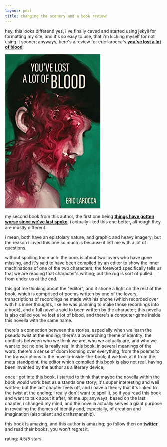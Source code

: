 ```yaml
---
layout: post
title: changing the scenery and a book review!
---
```


hey, this looks different! yes, i've finally caved and started using jekyll for formatting my site, and it's so easy to use, that i'm kicking myself for not using it sooner; anyways, here's a review for eric larocca's **[you've lost a lot of blood](https://www.amazon.com/Youve-Lost-Blood-Eric-Larocca/dp/1088025757/ref=sr_1_1?crid=2Z5YZWH3YNMOT&keywords=eric+larocca&qid=1648429552&sprefix=eric+laroc%2Caps%2C539&sr=8-1)**

![eric larocca's you've lost a lot of blood](/images/larocca.png "eric larocca's you've lost a lot of blood")

my second book from this author, the first one being **[things have gotten worse since we've last spoke](https://www.amazon.com/Things-Gotten-Worse-Since-Spoke/dp/B098TYDYTY/ref=sr_1_2?qid=1648429801&refinements=p_27%3AEric+Larocca&s=books&sr=1-2&text=Eric+Larocca)**, i actually liked this one better, although they are mostly different.

i mean, both have an epistolary nature, and graphic and heavy imagery; but the reason i loved this one so much is because it left me with a lot of questions.

without spoiling too much: the book is about two lovers who have gone missing, and it's said to have been compiled by an editor to show the inner machinations of one of the two characters; the foreword specifically tells us that we are reading that character's writing; but the rug is sort of pulled from under us at the end.

this got me thinking about the "editor", and it shone a light on the rest of the book, which is comprised of poems written by one of the lovers, transcriptions of recordings he made with his phone (which recorded over with his inner thoughts, like he was planning to make those recordings into a book), and a full novella said to been written by the character; this novella is also called you've lost a lot of blood, and there's a computer game inside this novella with the same name.

there's a connection between the stories, especially when we learn the pseudo twist at the ending; there's a overarching theme of identity; the conflicts between who we think we are, who we actually are, and who we want to be; no one is really real in this book, in several meanings of the word; there's a sense of doom looming over everything, from the poems to the transcriptions to the novella-inside-the-book; if we look at it from the meta standpoint, the editor which compiled this book is also not real, having been invented by the author as a literary device;

once i got into this book, i started to think that maybe the novella within the book would work best as a standalone story; it's super interesting and well written; but the last chapter feels off, and i have a theory that it's linked to the twist at the ending; i really don't want to spoil it, so if you read this book and want to talk about it after, hit me up; anyways, based on the last chapter, i changed my mind, and the novella actually serves a giant purpose in revealing the themes of identity and, especially, of creation and imagination (also talent and craftsmanship).

this book is amazing, and this author is amazing; go follow then on **[twitter](https://twitter.com/hystericteeth)** and read their books, you won't regret it.

rating: 4.5/5 stars.